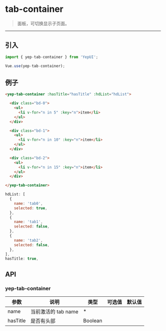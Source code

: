 # tab-container

> 面板，可切换显示子页面。

----------

## 引入

```javascript
import { yep-tab-container } from 'YepUI';

Vue.use(yep-tab-container);
```

## 例子


```html
<yep-tab-container :hasTitle="hasTitle" :hdList="hdList">

  <div class="bd-0">
    <ul>
      <li v-for="n in 5" :key="n">item</li>
    </ul>
  </div>

  <div class="bd-1">
    <ul>
      <li v-for="n in 10" :key="n">item</li>
    </ul>
  </div>

  <div class="bd-2">
    <ul>
      <li v-for="n in 15" :key="n">item</li>
    </ul>
  </div>

</yep-tab-container>
```

```js
hdList: [
  {
    name: 'tab0',
    selected: true,
  },
  {
    name: 'tab1',
    selected: false,
  },
  {
    name: 'tab2',
    selected: false,
  },
],
hasTitle: true,

```

## API
### yep-tab-container

| 参数 | 说明 | 类型 | 可选值 | 默认值 |
|------|-------|---------|-------|--------|
| name | 当前激活的 tab name | * | | |
| hasTitle | 是否有头部 | Boolean | |  |
